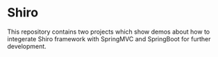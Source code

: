 # Shiro
This repository contains two projects which show demos about how to integerate Shiro framework with SpringMVC and SpringBoot
for further development. 
